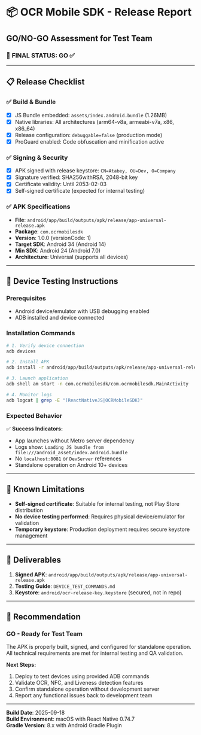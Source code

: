 # 📦 OCR Mobile SDK - Release Report

## GO/NO-GO Assessment for Test Team

### 🎯 **FINAL STATUS: GO** ✅

---

## 📋 Release Checklist

### ✅ **Build & Bundle**
- [x] JS Bundle embedded: `assets/index.android.bundle` (1.26MB)
- [x] Native libraries: All architectures (arm64-v8a, armeabi-v7a, x86, x86_64)
- [x] Release configuration: `debuggable=false` (production mode)
- [x] ProGuard enabled: Code obfuscation and minification active

### ✅ **Signing & Security**
- [x] APK signed with release keystore: `CN=Atabey, OU=Dev, O=Company`
- [x] Signature verified: SHA256withRSA, 2048-bit key
- [x] Certificate validity: Until 2053-02-03
- [x] Self-signed certificate (expected for internal testing)

### ✅ **APK Specifications**
- **File**: `android/app/build/outputs/apk/release/app-universal-release.apk`
- **Package**: `com.ocrmobilesdk`
- **Version**: 1.0.0 (versionCode: 1)
- **Target SDK**: Android 34 (Android 14)
- **Min SDK**: Android 24 (Android 7.0)
- **Architecture**: Universal (supports all devices)

---

## 🔧 **Device Testing Instructions**

### Prerequisites
- Android device/emulator with USB debugging enabled
- ADB installed and device connected

### Installation Commands
```bash
# 1. Verify device connection
adb devices

# 2. Install APK
adb install -r android/app/build/outputs/apk/release/app-universal-release.apk

# 3. Launch application
adb shell am start -n com.ocrmobilesdk/com.ocrmobilesdk.MainActivity

# 4. Monitor logs
adb logcat | grep -E "(ReactNativeJS|OCRMobileSDK)"
```

### Expected Behavior
✅ **Success Indicators:**
- App launches without Metro server dependency
- Logs show: `Loading JS bundle from file:///android_asset/index.android.bundle`
- No `localhost:8081` or `DevServer` references
- Standalone operation on Android 10+ devices

---

## 🚨 **Known Limitations**
- **Self-signed certificate**: Suitable for internal testing, not Play Store distribution
- **No device testing performed**: Requires physical device/emulator for validation
- **Temporary keystore**: Production deployment requires secure keystore management

---

## 📁 **Deliverables**
1. **Signed APK**: `android/app/build/outputs/apk/release/app-universal-release.apk`
2. **Testing Guide**: `DEVICE_TEST_COMMANDS.md`
3. **Keystore**: `android/ocr-release-key.keystore` (secured, not in repo)

---

## 🎯 **Recommendation**

### **GO** - Ready for Test Team

The APK is properly built, signed, and configured for standalone operation. All technical requirements are met for internal testing and QA validation.

**Next Steps:**
1. Deploy to test devices using provided ADB commands
2. Validate OCR, NFC, and Liveness detection features
3. Confirm standalone operation without development server
4. Report any functional issues back to development team

---

**Build Date**: 2025-09-18  
**Build Environment**: macOS with React Native 0.74.7  
**Gradle Version**: 8.x with Android Gradle Plugin
